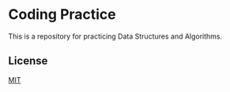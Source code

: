 # Coding Practice

This is a repository for practicing Data Structures and Algorithms.

## License
[MIT](https://choosealicense.com/licenses/mit/)
